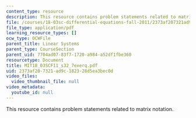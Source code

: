 ```yaml
---
content_type: resource
description: This resource contains problem statements related to matrix notation.
file: /courses/18-03sc-differential-equations-fall-2011/2373af207321ad9c182328d5ea3bec0d_MIT18_03SCF11_s32_7exerq.pdf
file_type: application/pdf
learning_resource_types: []
ocw_type: OCWFile
parent_title: Linear Systems
parent_type: CourseSection
parent_uid: 7704ad07-83f7-1720-a984-a52df1fbe360
resourcetype: Document
title: MIT18_03SCF11_s32_7exerq.pdf
uid: 2373af20-7321-ad9c-1823-28d5ea3bec0d
video_files:
  video_thumbnail_file: null
video_metadata:
  youtube_id: null
---
```

This resource contains problem statements related to matrix notation.

